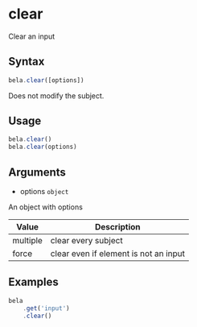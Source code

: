 # clear

Clear an input

## Syntax

```js
bela.clear([options])
```
Does not modify the subject.

## Usage

```js
bela.clear()
bela.clear(options)
```

## Arguments

- options `object`

An object with options

| Value | Description |
| ----- | ----------- |
| multiple | clear every subject |
| force | clear even if element is not an input |

## Examples

```js
bela
    .get('input')
    .clear()
```
